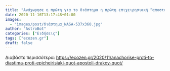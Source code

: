 ```yaml
---
title: "Ανάχωρησε η πρώτη για το διάστημα η πρώτη επιχειρησιακή “αποστολή του δράκου” των SpaceX και NASA"
date: 2020-11-16T13:17:48+01:00
images:
  - "images/post/διάστημα_NASA-537x360.jpg"
author: "AstroBot"
categories: ["Ειδήσεις"]
tags: ["ecozen.gr"]
draft: false
---
```




Διαβάστε περισσότερα: https://ecozen.gr/2020/11/anachorise-proti-to-diastima-proti-epicheirisiaki-quot-apostoli-drakoy-quot/
